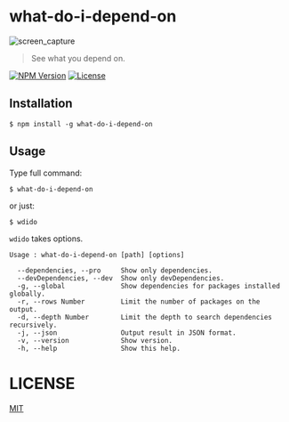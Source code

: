 # what-do-i-depend-on

![screen_capture](https://cloud.githubusercontent.com/assets/1403842/14505249/521b81ca-01f3-11e6-89e5-e516129d9f23.png)

> See what you depend on.

[![NPM Version](https://img.shields.io/npm/v/what-do-i-depend-on.svg?style=flat-square)](https://www.npmjs.org/package/wwhat-do-i-depend-on)
[![License](http://img.shields.io/badge/license-MIT-brightgreen.svg?style=flat-square)](http://fand.mit-license.org/)

## Installation

```
$ npm install -g what-do-i-depend-on
```

## Usage

Type full command:
```
$ what-do-i-depend-on
```

or just:
```
$ wdido
```

`wdido` takes options.

```
Usage : what-do-i-depend-on [path] [options]

  --dependencies, --pro     Show only dependencies.
  --devDependencies, --dev  Show only devDependencies.
  -g, --global              Show dependencies for packages installed globally.
  -r, --rows Number         Limit the number of packages on the output.
  -d, --depth Number        Limit the depth to search dependencies recursively.
  -j, --json                Output result in JSON format.
  -v, --version             Show version.
  -h, --help                Show this help.
```

# LICENSE

[MIT](http://fand.mit-license.org/)
